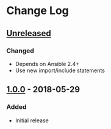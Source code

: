 # Change Log #

## [Unreleased] ##

### Changed ###

  - Depends on Ansible 2.4+
  - Use new import/include statements

## [1.0.0] - 2018-05-29 ##

### Added ###

  - Initial release

[Unreleased]: https://github.com/dochang/ansible-role-pip/compare/1.0.0...HEAD
[1.0.0]: https://github.com/dochang/ansible-role-pip/commits/1.0.0
